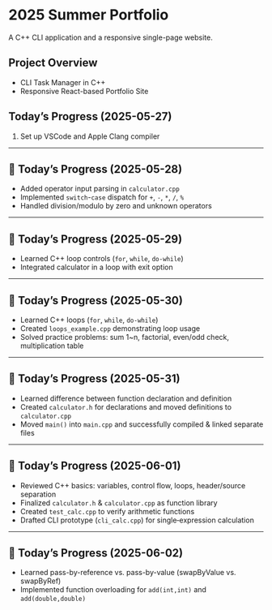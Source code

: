 # 2025 Summer Portfolio

A C++ CLI application and a responsive single-page website.

## Project Overview
- CLI Task Manager in C++
- Responsive React-based Portfolio Site

## Today’s Progress (2025-05-27)
1. Set up VSCode and Apple Clang compiler  

---

## 📅 Today’s Progress (2025-05-28)

- Added operator input parsing in `calculator.cpp`
- Implemented `switch`-`case` dispatch for `+`, `-`, `*`, `/`, `%`
- Handled division/modulo by zero and unknown operators


---

## 📅 Today’s Progress (2025-05-29)

- Learned C++ loop controls (`for`, `while`, `do‐while`)
- Integrated calculator in a loop with exit option


---

## 📅 Today’s Progress (2025-05-30)

- Learned C++ loops (`for`, `while`, `do-while`)
- Created `loops_example.cpp` demonstrating loop usage
- Solved practice problems: sum 1~n, factorial, even/odd check, multiplication table


---

## 📅 Today’s Progress (2025-05-31)

- Learned difference between function declaration and definition
- Created `calculator.h` for declarations and moved definitions to `calculator.cpp`
- Moved `main()` into `main.cpp` and successfully compiled & linked separate files


---


## 📅 Today’s Progress (2025-06-01)

- Reviewed C++ basics: variables, control flow, loops, header/source separation
- Finalized `calculator.h` & `calculator.cpp` as function library
- Created `test_calc.cpp` to verify arithmetic functions
- Drafted CLI prototype (`cli_calc.cpp`) for single‐expression calculation


---

## 📅 Today’s Progress (2025-06-02)

- Learned pass-by-reference vs. pass-by-value (swapByValue vs. swapByRef)  
- Implemented function overloading for `add(int,int)` and `add(double,double)`  

